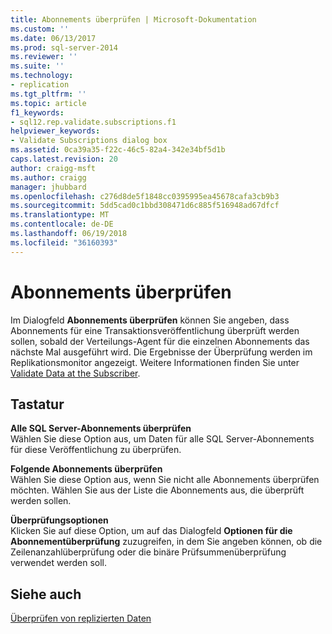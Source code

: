 ```yaml
---
title: Abonnements überprüfen | Microsoft-Dokumentation
ms.custom: ''
ms.date: 06/13/2017
ms.prod: sql-server-2014
ms.reviewer: ''
ms.suite: ''
ms.technology:
- replication
ms.tgt_pltfrm: ''
ms.topic: article
f1_keywords:
- sql12.rep.validate.subscriptions.f1
helpviewer_keywords:
- Validate Subscriptions dialog box
ms.assetid: 0ca39a35-f22c-46c5-82a4-342e34bf5d1b
caps.latest.revision: 20
author: craigg-msft
ms.author: craigg
manager: jhubbard
ms.openlocfilehash: c276d8de5f1848cc0395995ea45678cafa3cb9b3
ms.sourcegitcommit: 5dd5cad0c1bbd308471d6c885f516948ad67dfcf
ms.translationtype: MT
ms.contentlocale: de-DE
ms.lasthandoff: 06/19/2018
ms.locfileid: "36160393"
---
```

# <a name="validate-subscriptions"></a>Abonnements überprüfen
  Im Dialogfeld **Abonnements überprüfen** können Sie angeben, dass Abonnements für eine Transaktionsveröffentlichung überprüft werden sollen, sobald der Verteilungs-Agent für die einzelnen Abonnements das nächste Mal ausgeführt wird. Die Ergebnisse der Überprüfung werden im Replikationsmonitor angezeigt. Weitere Informationen finden Sie unter [Validate Data at the Subscriber](validate-data-at-the-subscriber.md).  
  
## <a name="options"></a>Tastatur  
 **Alle SQL Server-Abonnements überprüfen**  
 Wählen Sie diese Option aus, um Daten für alle SQL Server-Abonnements für diese Veröffentlichung zu überprüfen.  
  
 **Folgende Abonnements überprüfen**  
 Wählen Sie diese Option aus, wenn Sie nicht alle Abonnements überprüfen möchten. Wählen Sie aus der Liste die Abonnements aus, die überprüft werden sollen.  
  
 **Überprüfungsoptionen**  
 Klicken Sie auf diese Option, um auf das Dialogfeld **Optionen für die Abonnementüberprüfung** zuzugreifen, in dem Sie angeben können, ob die Zeilenanzahlüberprüfung oder die binäre Prüfsummenüberprüfung verwendet werden soll.  
  
## <a name="see-also"></a>Siehe auch  
 [Überprüfen von replizierten Daten](validate-replicated-data.md)  
  
  
